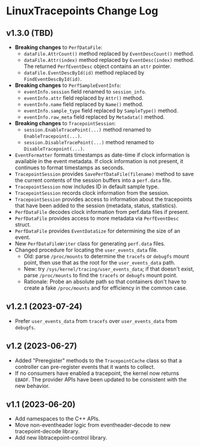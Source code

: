 # LinuxTracepoints Change Log

## v1.3.0 (TBD)

- **Breaking changes** to `PerfDataFile`:
  - `dataFile.AttrCount()` method replaced by `EventDescCount()` method.
  - `dataFile.Attr(index)` method replaced by `EventDesc(index)` method.
    The returned `PerfEventDesc` object contains an `attr` pointer.
  - `dataFile.EventDescById(id)` method replaced by `FindEventDescById(id)`.
- **Breaking changes** to `PerfSampleEventInfo`:
  - `eventInfo.session` field renamed to `session_info`.
  - `eventInfo.attr` field replaced by `Attr()` method.
  - `eventInfo.name` field replaced by `Name()` method.
  - `eventInfo.sample_type` field replaced by `SampleType()` method.
  - `eventInfo.raw_meta` field replaced by `Metadata()` method.
- **Breaking changes** to `TracepointSession`:
  - `session.EnableTracePoint(...)` method renamed to `EnableTracepoint(...)`.
  - `session.DisableTracePoint(...)` method renamed to `DisableTracepoint(...)`.
- `EventFormatter` formats timestamps as date-time if clock information is
  available in the event metadata. If clock information is not present, it
  continues to format timestamps as seconds.
- `TracepointSession` provides `SavePerfDataFile(filename)` method to save
  the current contents of the session buffers into a `perf.data` file.
- `TracepointSession` now includes ID in default sample type.
- `TracepointSession` records clock information from the session.
- `TracepointSession` provides access to information about the tracepoints
   that have been added to the session (metadata, status, statistics).
- `PerfDataFile` decodes clock information from perf.data files if present.
- `PerfDataFile` provides access to more metadata via `PerfEventDesc` struct.
- `PerfDataFile` provides `EventDataSize` for determining the size of an event.
- New `PerfDataFileWriter` class for generating `perf.data` files.
- Changed procedure for locating the `user_events_data` file.
  - Old: parse `/proc/mounts` to determine the `tracefs` or `debugfs` mount
    point, then use that as the root for the `user_events_data` path.
  - New: try `/sys/kernel/tracing/user_events_data`; if that doesn't exist,
    parse `/proc/mounts` to find the `tracefs` or `debugfs` mount point.
  - Rationale: Probe an absolute path so that containers don't have to
    create a fake `/proc/mounts` and for efficiency in the common case.

## v1.2.1 (2023-07-24)

- Prefer `user_events_data` from `tracefs` over `user_events_data` from
  `debugfs`.

## v1.2 (2023-06-27)

- Added "Preregister" methods to the `TracepointCache` class so that a
  controller can pre-register events that it wants to collect.
- If no consumers have enabled a tracepoint, the kernel now returns `EBADF`.
  The provider APIs have been updated to be consistent with the new behavior.

## v1.1 (2023-06-20)

- Add namespaces to the C++ APIs.
- Move non-eventheader logic from eventheader-decode to new tracepoint-decode
  library.
- Add new libtracepoint-control library.
